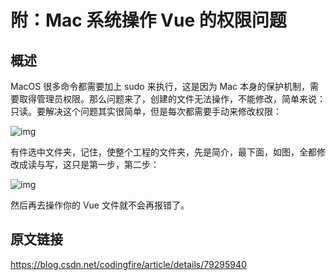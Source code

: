 # 附：Mac 系统操作 Vue 的权限问题



## 概述

MacOS 很多命令都需要加上 sudo 来执行，这是因为 Mac 本身的保护机制，需要取得管理员权限。那么问题来了，创建的文件无法操作，不能修改，简单来说：只读。要解决这个问题其实很简单，但是每次都需要手动来修改权限：

![img](https://www.funtl.com/assets1/20180209102429850.jpg)

有件选中文件夹，记住，使整个工程的文件夹，先是简介，最下面，如图，全都修改成读与写，这只是第一步，第二步：

![img](https://www.funtl.com/assets1/20180209102802110.jpg)

然后再去操作你的 Vue 文件就不会再报错了。

## 原文链接

https://blog.csdn.net/codingfire/article/details/79295940